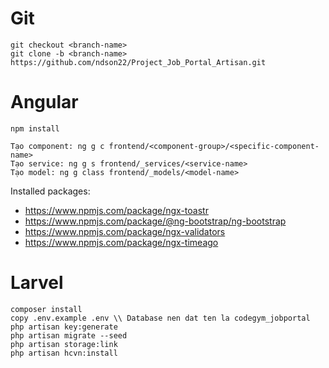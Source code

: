 # Git
```
git checkout <branch-name>
git clone -b <branch-name> https://github.com/ndson22/Project_Job_Portal_Artisan.git
```

# Angular
```
npm install

Tạo component: ng g c frontend/<component-group>/<specific-component-name>
Tạo service: ng g s frontend/_services/<service-name>
Tạo model: ng g class frontend/_models/<model-name>
```
Installed packages:
+ https://www.npmjs.com/package/ngx-toastr
+ https://www.npmjs.com/package/@ng-bootstrap/ng-bootstrap
+ https://www.npmjs.com/package/ngx-validators
+ https://www.npmjs.com/package/ngx-timeago

# Larvel
```
composer install
copy .env.example .env \\ Database nen dat ten la codegym_jobportal
php artisan key:generate
php artisan migrate --seed
php artisan storage:link
php artisan hcvn:install
```
